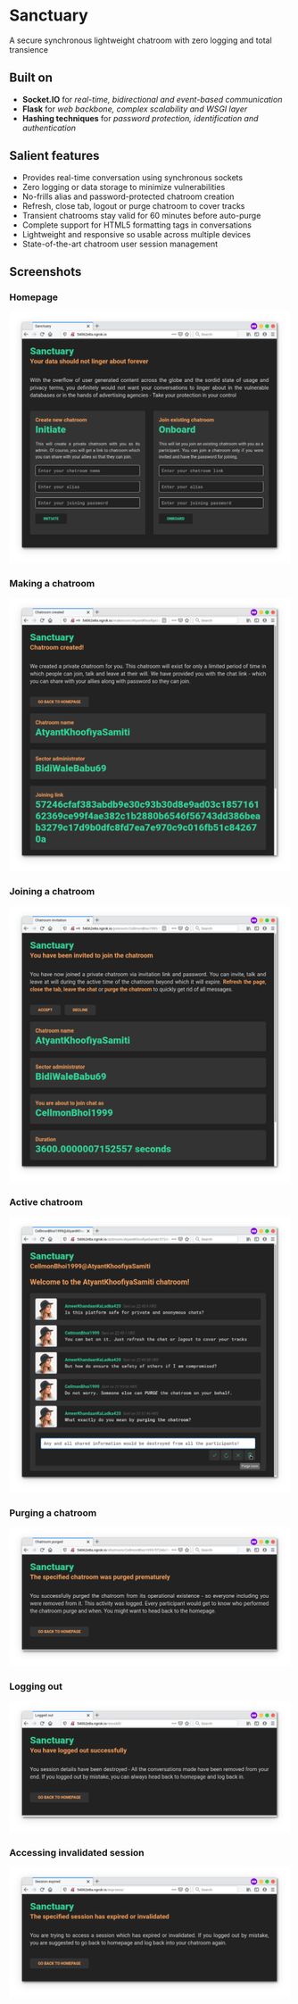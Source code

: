 # Sanctuary
A secure synchronous lightweight chatroom with zero logging and total transience

## Built on
* **Socket.IO** for *real-time, bidirectional and event-based communication*
* **Flask** for *web backbone, complex scalability and WSGI layer*
* **Hashing techniques** for *password protection, identification and authentication*

## Salient features
* Provides real-time conversation using synchronous sockets
* Zero logging or data storage to minimize vulnerabilities
* No-frills alias and password-protected chatroom creation
* Refresh, close tab, logout or purge chatroom to cover tracks
* Transient chatrooms stay valid for 60 minutes before auto-purge
* Complete support for HTML5 formatting tags in conversations
* Lightweight and responsive so usable across multiple devices
* State-of-the-art chatroom user session management

## Screenshots

### Homepage
![Homepage](pics/sctry/homepage.png)

### Making a chatroom
![Making a chatroom](pics/sctry/makeroom.png)

### Joining a chatroom
![Joining a chatroom](pics/sctry/joinroom.png)

### Active chatroom
![Active chatroom](pics/sctry/chatroom.png)

### Purging a chatroom
![Purging a chatroom](pics/sctry/shutroom.png)

### Logging out
![Logging out](pics/sctry/sesskill.png)

### Accessing invalidated session
![Accessing invalidated session](pics/sctry/exprsess.png)